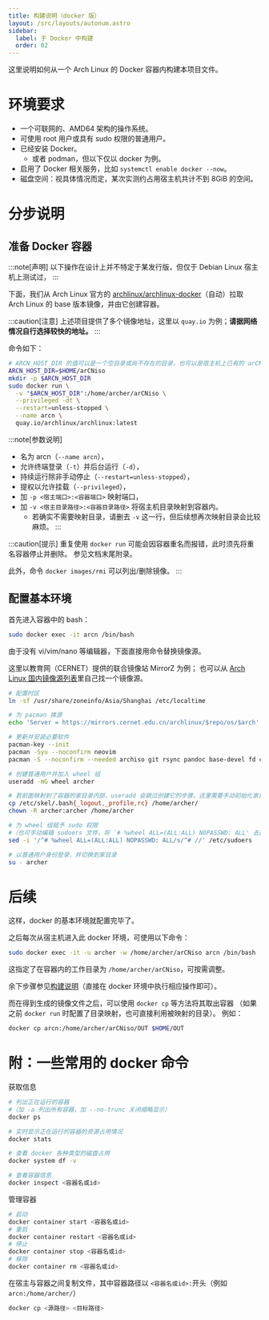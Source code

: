 ```yaml
---
title: 构建说明（docker 版）
layout: /src/layouts/autonum.astro
sidebar:
  label: 于 Docker 中构建
  order: 02
---
```


这里说明如何从一个 Arch Linux 的 Docker 容器内构建本项目文件。

# 环境要求

- 一个可联网的、AMD64 架构的操作系统。
- 可使用 root 用户或具有 sudo 权限的普通用户。
- 已经安装 Docker。
  - 或者 podman，但以下仅以 docker 为例。
- 启用了 Docker 相关服务，比如 `systemctl enable docker --now`。
- 磁盘空间：视具体情况而定，某次实测约占用宿主机共计不到 8GiB 的空间。

# 分步说明

## 准备 Docker 容器

:::note[声明]
以下操作在设计上并不特定于某发行版，但仅于 Debian Linux 宿主机上测试过，
:::

下面，我们从 Arch Linux 官方的 [archlinux/archlinux-docker](https://gitlab.archlinux.org/archlinux/archlinux-docker)（自动）拉取 Arch Linux 的 base 版本镜像，并由它创建容器。

:::caution[注意]
上述项目提供了多个镜像地址，这里以 `quay.io` 为例；**请据网络情况自行选择较快的地址。**
:::

命令如下：
```bash
# ARCN_HOST_DIR 的值可以是一个空目录或尚不存在的目录，也可以是宿主机上已有的 arCNiso 项目目录
ARCN_HOST_DIR=$HOME/arCNiso
mkdir -p $ARCN_HOST_DIR
sudo docker run \
  -v "$ARCN_HOST_DIR":/home/archer/arCNiso \
  --privileged -dt \
  --restart=unless-stopped \
  --name arcn \
  quay.io/archlinux/archlinux:latest
```

:::note[参数说明]
- 名为 arcn（`--name arcn`），
- 允许终端登录（`-t`）并后台运行（`-d`），
- 持续运行除非手动停止（`--restart=unless-stopped`），
- 提权以允许挂载（`--privileged`），
- 加 `-p <宿主端口>:<容器端口>` 映射端口，
- 加 `-v <宿主目录路径>:<容器目录路径>` 将宿主机目录映射到容器内。
  - 若确实不需要映射目录，请删去 `-v` 这一行，但后续想再次映射目录会比较麻烦。
:::

:::caution[提示]
重复使用 `docker run` 可能会因容器重名而报错，此时须先将重名容器停止并删除。
参见文档末尾附录。

此外，命令 `docker images/rmi` 可以列出/删除镜像。
:::

## 配置基本环境

首先进入容器中的 bash：
```bash
sudo docker exec -it arcn /bin/bash
```

由于没有 vi/vim/nano 等编辑器，下面直接用命令替换镜像源。

这里以教育网（CERNET）提供的联合镜像站 MirrorZ 为例；
也可以从 [Arch Linux 国内镜像源列表](https://archlinux.org/mirrorlist/?country=CN&protocol=https&ip_version=4&use_mirror_status=on)里自己找一个镜像源。
```bash
# 配置时区
ln -sf /usr/share/zoneinfo/Asia/Shanghai /etc/localtime

# 为 pacman 换源
echo 'Server = https://mirrors.cernet.edu.cn/archlinux/$repo/os/$arch' >/etc/pacman.d/mirrorlist

# 更新并安装必要软件
pacman-key --init
pacman -Syu --noconfirm neovim
pacman -S --noconfirm --needed archiso git rsync pandoc base-devel fd cmake less sudo

# 创建普通用户并加入 wheel 组
useradd -mG wheel archer

# 若前面映射到了容器的家目录内部，useradd 会跳过创建它的步骤，这里需要手动初始化家目录
cp /etc/skel/.bash{_logout,_profile,rc} /home/archer/
chown -R archer:archer /home/archer

# 为 wheel 组赋予 sudo 权限
#（也可手动编辑 sudoers 文件，将 `# %wheel ALL=(ALL:ALL) NOPASSWD: ALL' 去掉注释）
sed -i '/^# %wheel ALL=(ALL:ALL) NOPASSWD: ALL/s/^# //' /etc/sudoers

# 以普通用户身份登录，并切换到家目录
su - archer 
```

# 后续
这样，docker 的基本环境就配置完毕了。

之后每次从宿主机进入此 docker 环境，可使用以下命令：
```bash
sudo docker exec -it -u archer -w /home/archer/arCNiso arcn /bin/bash
```
这指定了在容器内的工作目录为 `/home/archer/arCNiso`，可按需调整。

余下步骤参见[构建说明](/dev/build)（直接在 docker 环境中执行相应操作即可）。

而在得到生成的镜像文件之后，可以使用 `docker cp` 等方法将其取出容器
（如果之前 `docker run` 时配置了目录映射，也可直接利用被映射的目录）。
例如：
```bash
docker cp arcn:/home/archer/arCNiso/OUT $HOME/OUT
```

# 附：一些常用的 docker 命令
获取信息
```bash
# 列出正在运行的容器
#（加 -a 列出所有容器，加 --no-trunc 关闭缩略显示）
docker ps

# 实时显示正在运行的容器的资源占用情况
docker stats

# 查看 docker 各种类型的磁盘占用
docker system df -v

# 查看容器信息
docker inspect <容器名或id>
```

管理容器
```bash
# 启动
docker container start <容器名或id>
# 重启
docker container restart <容器名或id>
# 停止
docker container stop <容器名或id>
# 移除
docker container rm <容器名或id>
```

在宿主与容器之间复制文件，其中容器路径以 `<容器名或id>:`开头（例如 `arcn:/home/archer/`）
```bash
docker cp <源路径> <目标路径>
```
